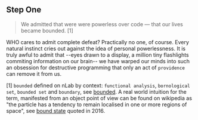 ## Step One

> We admitted that were were powerless over code — that our lives became bounded. [1]

WHO cares to admit complete defeat?  Practically no one, of course.  Every natural instinct cries out against the idea of personal powerlessness.  It is truly awful to admit that  --eyes drawn to a display, a million tiny flashlights commiting information on our brain-- we have warped our minds into such an obsession for destructive programming that only an act of `providence` can remove it from us.

[1]  `bounded` defined on nLab by context: `functional analysis`, `bornological set`, `bounded set` and `boundary`, see [bounded](https://ncatlab.org/nlab/search?query=bounded).  A real world intuition for the term, manifested from an object point of view can be found on wikipedia as "the particle has a tendency to remain localised in one or more regions of space", see [bound state](https://en.wikipedia.org/wiki/Bound_state) quoted in 2016.
